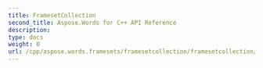 ```yaml
---
title: FramesetCollection
second_title: Aspose.Words for C++ API Reference
description: 
type: docs
weight: 0
url: /cpp/aspose.words.framesets/framesetcollection/framesetcollection/
---
```




